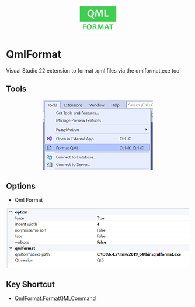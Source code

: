 
<p align="center">
    <img src='Resources/qml-format.png' width='100' >
</p>

# QmlFormat
Visual Studio 22 extension to format .qml files via the qmlformat.exe tool 

## Tools

<p align="center">
    <img src='Resources/tools.png' width='300'>
</p>

## Options

- Qml Format
<p align="center">
    <img src='Resources/options.png' width='500' >
</p>

## Key Shortcut

- QmlFormat.FormatQMLCommand






